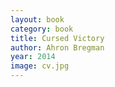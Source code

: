 ```yaml
---
layout: book
category: book
title: Cursed Victory
author: Ahron Bregman
year: 2014
image: cv.jpg
---
```

